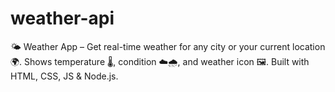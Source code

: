 # weather-api
🌤️ Weather App – Get real-time weather for any city or your current location 🌍. Shows temperature 🌡️, condition ☁️🌧️, and weather icon 🖼️. Built with HTML, CSS, JS &amp; Node.js.
